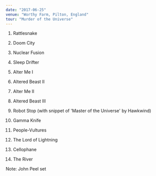 ```yaml
---
date: "2017-06-25"
venue: "Worthy Farm, Pilton, England"
tour: "Murder of the Universe"
---
```



 1. Rattlesnake

 2. Doom City

 3. Nuclear Fusion

 4. Sleep Drifter

 5. Alter Me I

 6. Altered Beast II

 7. Alter Me II

 8. Altered Beast III

 9. Robot Stop
    (with snippet of 'Master of the Universe' by Hawkwind)

10. Gamma Knife

11. People-Vultures

12. The Lord of Lightning

13. Cellophane

14. The River


Note: John Peel set
